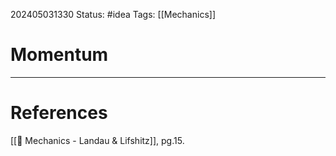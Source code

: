 202405031330
Status: #idea
Tags: [[Mechanics]]

# Momentum




___
# References
[[📕 Mechanics - Landau & Lifshitz]], pg.15.